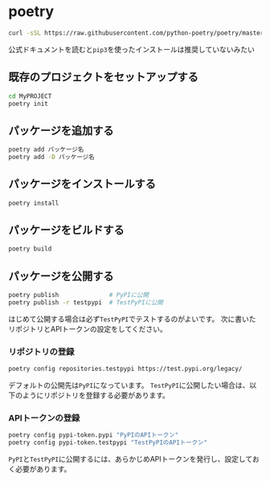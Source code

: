 # poetry

```bash
curl -sSL https://raw.githubusercontent.com/python-poetry/poetry/master/get-poetry.py | python -
```

公式ドキュメントを読むと``pip3``を使ったインストールは推奨していないみたい

## 既存のプロジェクトをセットアップする

```bash
cd MyPROJECT
poetry init
```

## パッケージを追加する

```bash
poetry add パッケージ名
poetry add -D パッケージ名
```

## パッケージをインストールする

```bash
poetry install
```

## パッケージをビルドする

```bash
poetry build
```

## パッケージを公開する

```bash
poetry publish              # PyPIに公開
poetry publish -r testpypi  # TestPyPIに公開
```

はじめて公開する場合は必ず``TestPyPI``でテストするのがよいです。
次に書いたリポジトリとAPIトークンの設定をしてください。

### リポジトリの登録

```bash
poetry config repositories.testpypi https://test.pypi.org/legacy/
```

デフォルトの公開先は``PyPI``になっています。
``TestPyPI``に公開したい場合は、以下のようにリポジトリを登録する必要があります。

### APIトークンの登録

```bash
poetry config pypi-token.pypi "PyPIのAPIトークン"
poetry config pypi-token.testpypi "TestPyPIのAPIトークン"
```

``PyPI``と``TestPyPI``に公開するには、あらかじめAPIトークンを発行し、設定しておく必要があります。
